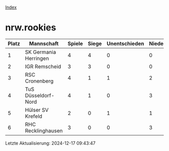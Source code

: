 [Index](./README.md)

# nrw.rookies

| Platz |  Mannschaft |  Spiele |  Siege |  Unentschieden |  Niederlagen |  Tore |  Differenz |  Punkte | 
| --- |  --- |  --- |  --- |  --- |  --- |  --- |  --- |  --- |  
|  1 |   SK Germania Herringen |   4 |   4 |   0 |   0 |   24:6 |   18 |   12 |  
|  2 |   IGR Remscheid |   3 |   3 |   0 |   0 |   26:3 |   23 |   9 |  
|  3 |   RSC Cronenberg |   4 |   1 |   1 |   2 |   7:14 |   -7 |   4 |  
|  4 |   TuS Düsseldorf-Nord |   4 |   1 |   0 |   3 |   13:23 |   -10 |   3 |  
|  5 |   Hülser SV Krefeld |   2 |   0 |   1 |   1 |   4:6 |   -2 |   1 |  
|  6 |   RHC Recklinghausen |   3 |   0 |   0 |   3 |   2:24 |   -22 |   0 |  


Letzte Aktualisierung: 2024-12-17 09:43:47